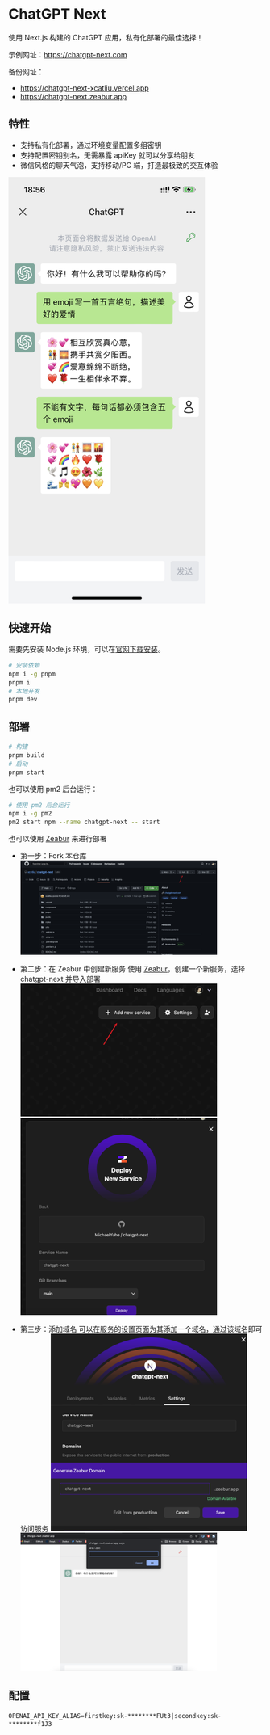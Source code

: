 # ChatGPT Next

使用 Next.js 构建的 ChatGPT 应用，私有化部署的最佳选择！

示例网址：https://chatgpt-next.com

备份网址：
- https://chatgpt-next-xcatliu.vercel.app
- https://chatgpt-next.zeabur.app

## 特性

- 支持私有化部署，通过环境变量配置多组密钥
- 支持配置密钥别名，无需暴露 apiKey 就可以分享给朋友
- 微信风格的聊天气泡，支持移动/PC 端，打造最极致的交互体验

<img src="./public/screenshot.png" width="390">

## 快速开始

需要先安装 Node.js 环境，可以在[官网下载安装](https://nodejs.org/en/)。

```bash
# 安装依赖
npm i -g pnpm
pnpm i
# 本地开发
pnpm dev
```

## 部署

```bash
# 构建
pnpm build
# 启动
pnpm start
```

也可以使用 pm2 后台运行：

```bash
# 使用 pm2 后台运行
npm i -g pm2
pm2 start npm --name chatgpt-next -- start
```

也可以使用 [Zeabur](https://github.com/zeabur) 来进行部署

- 第一步：Fork 本仓库
  <img src="./public/deploy/fork.png" width="390">  
- 第二步：在 Zeabur 中创建新服务
  使用 [Zeabur](https://dash.zeabur.com)，创建一个新服务，选择 chatgpt-next 并导入部署
  <img src="./public/deploy/create.png" width="390">  
  <img src="./public/deploy/deploy.png" width="390">  

- 第三步：添加域名
  可以在服务的设置页面为其添加一个域名，通过该域名即可访问服务
  <img src="./public/deploy/domain.png" width="390">  
  <img src="./public/deploy/finish.png" width="390">  

## 配置

```
OPENAI_API_KEY_ALIAS=firstkey:sk-********FUt3|secondkey:sk-********f1J3
```
